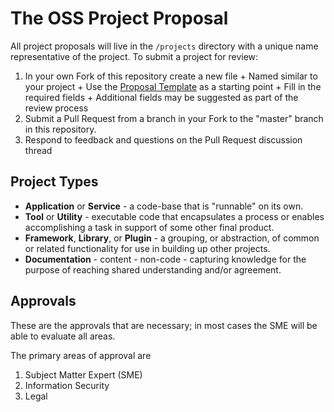 # The OSS Project Proposal
[OSS Project Proposal]: #oss-proposal

All project proposals will live in the `/projects` directory with a unique name
representative of the project. To submit a project for review:

  1. In your own Fork of this repository create a new file
    + Named similar to your project
    + Use the [Proposal Template] as a starting point
    + Fill in the required fields
    + Additional fields may be suggested as part of the review process
  2. Submit a Pull Request from a branch in your Fork to the "master" branch in
    this repository.
  3. Respond to feedback and questions on the Pull Request discussion thread


## Project Types
[Project Types]: #project-types

  - **Application** or **Service** - a code-base that is "runnable" on its own.
  - **Tool** or **Utility** - executable code that encapsulates a process or
    enables accomplishing a task in support of some other final product.
  - **Framework**, **Library**, or **Plugin** - a grouping, or abstraction, of
    common or related functionality for use in building up other projects.
  - **Documentation** - content - non-code - capturing knowledge for the
    purpose of reaching shared understanding and/or agreement.


## Approvals
[Approvals]: #approvals

These are the approvals that are necessary; in most cases the SME will be able
to evaluate all areas.

The primary areas of approval are

  1. Subject Matter Expert (SME)
  2. Information Security
  3. Legal


[Proposal Template]: proposal-template.yml
